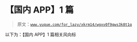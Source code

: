 # 【国内 APP】1 篇

> 原文：[`www.yuque.com/for_lazy/xkrm14/wgxv0f9qws3k8t1q`](https://www.yuque.com/for_lazy/xkrm14/wgxv0f9qws3k8t1q)

以下为：【国内 APP】1 篇相关风向标





